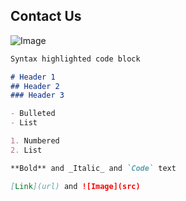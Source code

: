 ## Contact Us

![Image](https://scontent.fkin2-1.fna.fbcdn.net/v/t1.0-9/20664446_1800788556879180_5370687865950374270_n.jpg?oh=6cffacb9207600f91eb75d7d4d130db1&oe=5B44D35C)

```markdown
Syntax highlighted code block

# Header 1
## Header 2
### Header 3

- Bulleted
- List

1. Numbered
2. List

**Bold** and _Italic_ and `Code` text

[Link](url) and ![Image](src) 
```

